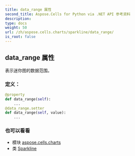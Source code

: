```yaml
---
title: data_range 属性
second_title: Aspose.Cells for Python via .NET API 参考资料
description:
type: docs
weight: 50
url: /zh/aspose.cells.charts/sparkline/data_range/
is_root: false
---
```

## data_range 属性

表示迷你图的数据范围。
### 定义：
```python
@property
def data_range(self):
    ...
@data_range.setter
def data_range(self, value):
    ...
```

### 也可以看看
* 模块 [aspose.cells.charts](../../)
* 类 [Sparkline](/cells/python-net/zh/aspose.cells.charts/sparkline)
